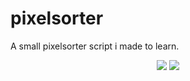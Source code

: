 # pixelsorter

 A small pixelsorter script i made to learn.

<p align=center>
<img src="examples/PXL_20230111_164907475-resized.jpg"/>
<img src="examples/output.png"/>
</p>

